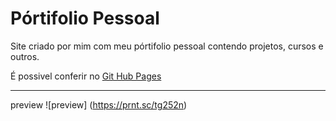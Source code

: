 # Pórtifolio Pessoal
Site criado por mim com meu pórtifolio pessoal contendo projetos, cursos e outros.

É possivel conferir no [Git Hub Pages](https://josevictoremiliano.github.io/meuportifolio/)
***
preview
![preview] (https://prnt.sc/tg252n)
